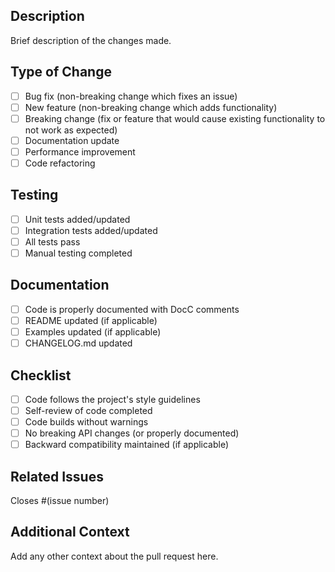 ## Description

Brief description of the changes made.

## Type of Change

- [ ] Bug fix (non-breaking change which fixes an issue)
- [ ] New feature (non-breaking change which adds functionality)
- [ ] Breaking change (fix or feature that would cause existing functionality to not work as expected)
- [ ] Documentation update
- [ ] Performance improvement
- [ ] Code refactoring

## Testing

- [ ] Unit tests added/updated
- [ ] Integration tests added/updated
- [ ] All tests pass
- [ ] Manual testing completed

## Documentation

- [ ] Code is properly documented with DocC comments
- [ ] README updated (if applicable)
- [ ] Examples updated (if applicable)
- [ ] CHANGELOG.md updated

## Checklist

- [ ] Code follows the project's style guidelines
- [ ] Self-review of code completed
- [ ] Code builds without warnings
- [ ] No breaking API changes (or properly documented)
- [ ] Backward compatibility maintained (if applicable)

## Related Issues

Closes #(issue number)

## Additional Context

Add any other context about the pull request here.